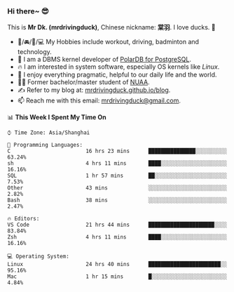 ### Hi there~ 😎

This is **Mr Dk. (mrdrivingduck)**, Chinese nickname: **棠羽**. I love ducks. 🦆

- 💪/🚘/🏸/💻 My Hobbies include workout, driving, badminton and technology.
- 🍊 I am a DBMS kernel developer of [PolarDB for PostgreSQL](https://github.com/ApsaraDB/PolarDB-for-PostgreSQL).
- 🔥 I am interested in system software, especially OS kernels like *Linux*.
- 🔧 I enjoy everything pragmatic, helpful to our daily life and the world.
- 👨‍🎓 Former bachelor/master student of [NUAA](https://en.wikipedia.org/wiki/Nanjing_University_of_Aeronautics_and_Astronautics).
- ✍ Refer to my blog at: [mrdrivingduck.github.io/blog](https://www.mrdrivingduck.cn/blog/#/).
- 📫 Reach me with this email: [mrdrivingduck@gmail.com](mailto:mrdrivingduck@gmail.com).

<!--START_SECTION:waka-->
📊 **This Week I Spent My Time On** 

```text
⌚︎ Time Zone: Asia/Shanghai

💬 Programming Languages: 
C                        16 hrs 23 mins      ███████████████░░░░░░░░░░   63.24% 
sh                       4 hrs 11 mins       ████░░░░░░░░░░░░░░░░░░░░░   16.16% 
SQL                      1 hr 57 mins        ██░░░░░░░░░░░░░░░░░░░░░░░   7.53% 
Other                    43 mins             ░░░░░░░░░░░░░░░░░░░░░░░░░   2.82% 
Bash                     38 mins             ░░░░░░░░░░░░░░░░░░░░░░░░░   2.47%

🔥 Editors: 
VS Code                  21 hrs 44 mins      █████████████████████░░░░   83.84% 
Zsh                      4 hrs 11 mins       ████░░░░░░░░░░░░░░░░░░░░░   16.16%

💻 Operating System: 
Linux                    24 hrs 40 mins      ███████████████████████░░   95.16% 
Mac                      1 hr 15 mins        █░░░░░░░░░░░░░░░░░░░░░░░░   4.84%

```


<!--END_SECTION:waka-->

<!-- ![Mr Dk.'s GitHub Stats](https://github-readme-stats.vercel.app/api?username=mrdrivingduck&count_private&show_icons=true&theme=buefy) -->

<!-- ![Most Used Languages](https://github-readme-stats.vercel.app/api/top-langs/?username=mrdrivingduck&exclude_repo=mips32-CPU,snort-tcp-socket&theme=buefy&layout=compact&langs_count=10) -->


<!--
**mrdrivingduck/mrdrivingduck** is a ✨ _special_ ✨ repository because its `README.md` (this file) appears on your GitHub profile.

Here are some ideas to get you started:

- 🔭 I’m currently working on ...
- 🌱 I’m currently learning ...
- 👯 I’m looking to collaborate on ...
- 🤔 I’m looking for help with ...
- 💬 Ask me about ...
- 📫 How to reach me: ...
- 😄 Pronouns: ...
- ⚡ Fun fact: ...
-->
